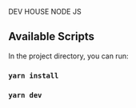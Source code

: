 DEV HOUSE NODE JS

## Available Scripts

In the project directory, you can run:

### `yarn install`

### `yarn dev`
